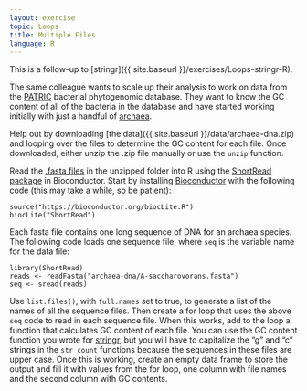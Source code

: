 ```yaml
---
layout: exercise
topic: Loops
title: Multiple Files
language: R
---
```


This is a follow-up to [stringr]({{ site.baseurl }}/exercises/Loops-stringr-R).

The same colleague wants to scale up their analysis to work on data from the [PATRIC](http://www.patricbrc.org) bacterial phytogenomic database. They want to know the GC content of all of the bacteria in the database and have started working initially 
with just a handful of [archaea](https://en.wikipedia.org/wiki/Archaea). 

Help out by downloading [the data]({{ site.baseurl }}/data/archaea-dna.zip)
and looping over the files to determine the GC content for each file. Once 
downloaded, either unzip the .zip file manually or use the `unzip` function. 

Read the [.fasta files](https://en.wikipedia.org/wiki/FASTA_format) in the unzipped 
folder into R using the [ShortRead package](http://www.bioconductor.org/packages/release/bioc/html/ShortRead.html) in Bioconductor. Start by installing [Bioconductor](http://www.bioconductor.org/install/) with the following code (this may take a
while, so be patient): 

```
source("https://bioconductor.org/biocLite.R")
biocLite("ShortRead")
```

Each fasta file contains one long sequence of DNA for an archaea species. The 
following code loads one sequence file, where `seq` is the variable name for the data 
file:

```
library(ShortRead)
reads <- readFasta("archaea-dna/A-saccharovorans.fasta")
seq <- sread(reads)
```

Use `list.files()`, with `full.names` set to true, to generate a list of the names
of all the sequence files. Then create a for loop that uses the above `seq` code to 
read in each sequence file. When this works, add to the loop a function that 
calculates GC content of each file. You can use the GC content function you wrote for 
[stringr]({{site.baseurl}}/exercises/Loops-stringr-R), but you will have to 
capitalize the “g” and “c” strings in the `str_count` functions because the sequences 
in these files are upper case. Once this is working, create an empty data frame to 
store the output and fill it with values from the for loop, one column with file 
names and the second column with GC contents. 
